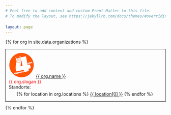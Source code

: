 ```yaml
---
# Feel free to add content and custom Front Matter to this file.
# To modify the layout, see https://jekyllrb.com/docs/themes/#overriding-theme-defaults

layout: page
---
```


{% for org in site.data.organizations %}
<div style="border:1px; border-style:solid; margin:10px 0px; padding:10px">
  <img src="/assets/logos/kids4it.png">
  <a href="{{ org.website }}">{{ org.name }}</a>
  <br/>  
  <span style="color:red">{{ org.slogan }}</span>
  <br/>
  Standorte: <ul style="margin:5px 0px">
  {% for location in org.locations %}
    <li style="display: inline-block; zoom:1"><a href="{{ location[1] }}">{{ location[0] }}</a></li>
  {% endfor %}
  </ul>
</div>
{% endfor %}